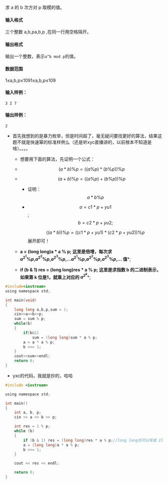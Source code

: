 求 a 的 b 次方对 p 取模的值。

#### 输入格式

三个整数 a,b,pa,b,p ,在同一行用空格隔开。

#### 输出格式

输出一个整数，表示`a^b mod p`的值。

#### 数据范围

1≤a,b,p≤1091≤a,b,p≤109

#### 输入样例：

```
3 2 7
```

#### 输出样例：

```
2
```



- 首先我想到的是暴力枚举，但是时间超了，毫无疑问要找更好的算法，结果这题不就是快速幂的标准样例么（还是听xyc直播讲的，以前根本不知道是啥）。。。。

  - 想要用下面的算法，先证明一个公式：

  - $$  (a * b ) \% p = ((a \% p ) * ( b \% p) ) \% p $$ 

  - $$( a +b )\% p = (( a \% p ) + (b \% p) ) \% p $$

    - 证明：$$a * b \% p$$

    - $$a = c1 * p + yu1 $$; $$b = c2 * p + yu2;$$

      $$((a* b)) \% p = ((c1 * p + yu1 ) * (c2 * p+ yu2 ))\% p$$  展开即可！

  - **a = (long long)a * a % p; 这里是倍增，每次求 $a^{2^1}\%p$,$a^{2^2}\%p$,$a^{2^3}\%p$,…$a^{2^1}\%p$,$a^{2^2}\%p$,$a^{2^3}\%p$,… 值***;

  - **if (b & 1) res = (long long)res * a % p; 这里是求指数 b 的二进制表示，如果第 k 位是1，就乘上对应的 $a^{2^k}$***;

```c
#include<iostream>
using namespace std;

int main(void)
{
    long long a,b,p,sum = 1;
    cin>>a>>b>>p;
    sum = sum % p;
    while(b)
    {
        if(b&1)
            sum = (long long)sum * a % p;
        a = a * a % p;
        b >>= 1;
    }
    cout<<sum<<endl;
    return 0;
}
```





- yxc的代码，我就是抄的，哈哈

```c
#include <iostream>

using namespace std;

int main()
{
    int a, b, p;
    cin >> a >> b >> p;

    int res = 1 % p;
    while (b)
    {
        if (b & 1) res = (long long)res * a % p;//long long也可以写成 1ll 
        a = (long long)a * a % p;
        b >>= 1;
    }

    cout << res << endl;

    return 0;
}
```

